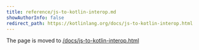 ```yaml
---
title: reference/js-to-kotlin-interop.md
showAuthorInfo: false
redirect_path: https://kotlinlang.org/docs/js-to-kotlin-interop.html
---
```


The page is moved to [/docs/js-to-kotlin-interop.html](/docs/js-to-kotlin-interop.html)

